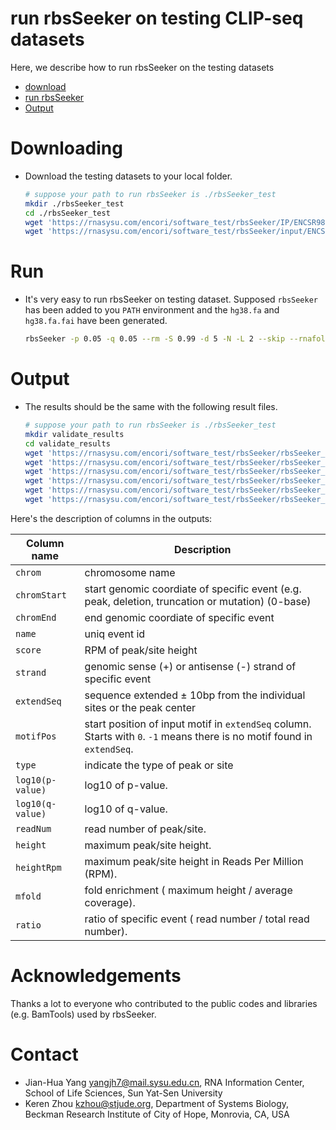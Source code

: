 # run rbsSeeker on testing CLIP-seq datasets
Here, we describe how to run rbsSeeker on the testing datasets

- [download](#Downloading)
- [run rbsSeeker](#Run)
- [Output](#Output)

# Downloading
* Download the testing datasets to your local folder.

    ```bash
    # suppose your path to run rbsSeeker is ./rbsSeeker_test
    mkdir ./rbsSeeker_test
    cd ./rbsSeeker_test
    wget 'https://rnasysu.com/encori/software_test/rbsSeeker/IP/ENCSR987FTF-rep1.STAR.Aligned.sortedByCoord.out.bam'
    wget 'https://rnasysu.com/encori/software_test/rbsSeeker/input/ENCSR799EKA-rep1.STAR.Aligned.sortedByCoord.out.bam'
    ```

# Run
* It's very easy to run rbsSeeker on testing dataset. Supposed `rbsSeeker` has been added to you `PATH` environment and the `hg38.fa` and `hg38.fa.fai` have been generated.
    ```bash
    rbsSeeker -p 0.05 -q 0.05 --rm -S 0.99 -d 5 -N -L 2 --skip --rnafold --fa hg38.fa --fai hg38.fa.fai --treat ./ENCSR987FTF-rep1.STAR.Aligned.sortedByCoord.out.bam --control ./ENCSR799EKA-rep1.STAR.Aligned.sortedByCoord.out.bam --outdir ./ --prefix ENCSR987FTF-rep1
    ```

# Output
* The results should be the same with the following result files.

    ```bash
    # suppose your path to run rbsSeeker is ./rbsSeeker_test
    mkdir validate_results
    cd validate_results
    wget 'https://rnasysu.com/encori/software_test/rbsSeeker/rbsSeeker_output/ENCSR987FTF-repl_Insertion.bed'
    wget 'https://rnasysu.com/encori/software_test/rbsSeeker/rbsSeeker_output/ENCSR987FTF-repl_Peak.bed'
    wget 'https://rnasysu.com/encori/software_test/rbsSeeker/rbsSeeker_output/ENCSR987FTF-repl_Truncation.bed'
    wget 'https://rnasysu.com/encori/software_test/rbsSeeker/rbsSeeker_output/ENCSR987FTF-repl_Mutation.bed'
    wget 'https://rnasysu.com/encori/software_test/rbsSeeker/rbsSeeker_output/ENCSR987FTF-repl_End.bed'
    wget 'https://rnasysu.com/encori/software_test/rbsSeeker/rbsSeeker_output/ENCSR987FTF-repl_Deletion.bed'
    ```

Here's the description of columns in the outputs:

| Column name      | Description
| -----------      |----------
| `chrom`          | chromosome name
| `chromStart`     | start genomic coordiate of specific event (e.g. peak, deletion, truncation or mutation) (0-base)
| `chromEnd`       | end genomic coordiate of specific event
| `name`           | uniq event id
| `score`          | RPM of peak/site height
| `strand`         | genomic sense (+) or antisense (-) strand of specific event
| `extendSeq`      | sequence extended ± 10bp from the individual sites or the peak center
| `motifPos`       | start position of input motif in `extendSeq` column. Starts with `0`. `-1` means there is no motif found in `extendSeq`.
| `type`           | indicate the type of peak or site
| `log10(p-value)` | log10 of p-value.
| `log10(q-value)` | log10 of q-value.
| `readNum`        | read number of peak/site.
| `height`         | maximum peak/site height.
| `heightRpm`      | maximum peak/site height in Reads Per Million (RPM).
| `mfold`          | fold enrichment ( maximum height / average coverage).
| `ratio`          | ratio of specific event ( read number / total read number).

# Acknowledgements
Thanks a lot to everyone who contributed to the public codes and libraries (e.g. BamTools) used by rbsSeeker.

# Contact
* Jian-Hua Yang <yangjh7@mail.sysu.edu.cn>, RNA Information Center, School of Life Sciences, Sun Yat-Sen University<BR>
* Keren Zhou <kzhou@stjude.org>, Department of Systems Biology, Beckman Research Institute of City of Hope, Monrovia, CA, USA<BR>
